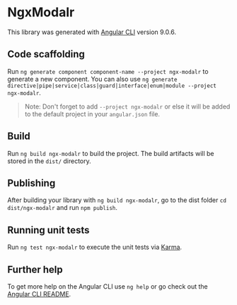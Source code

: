 # NgxModalr

This library was generated with [Angular CLI](https://github.com/angular/angular-cli) version 9.0.6.

## Code scaffolding

Run `ng generate component component-name --project ngx-modalr` to generate a new component. You can also use `ng generate directive|pipe|service|class|guard|interface|enum|module --project ngx-modalr`.
> Note: Don't forget to add `--project ngx-modalr` or else it will be added to the default project in your `angular.json` file. 

## Build

Run `ng build ngx-modalr` to build the project. The build artifacts will be stored in the `dist/` directory.

## Publishing

After building your library with `ng build ngx-modalr`, go to the dist folder `cd dist/ngx-modalr` and run `npm publish`.

## Running unit tests

Run `ng test ngx-modalr` to execute the unit tests via [Karma](https://karma-runner.github.io).

## Further help

To get more help on the Angular CLI use `ng help` or go check out the [Angular CLI README](https://github.com/angular/angular-cli/blob/master/README.md).
